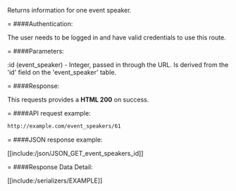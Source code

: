 <!-- --- title: GET /event_speakers/:id -->

Returns information for one event speaker.

=
####Authentication:

The user needs to be logged in and have valid credentials to use this route.

=
####Parameters:

:id (event_speaker) - Integer, passed in through the URL. Is derived from the 'id' field on the 'event_speaker' table.

=
####Response:

This requests provides a <strong>HTML 200</strong> on success.

=
####API request example:
```html
http://example.com/event_speakers/61
```

=
####JSON response example:

[[include:/json/JSON_GET_event_speakers_id]]

=
####Response Data Detail:

[[include:/serializers/EXAMPLE]]